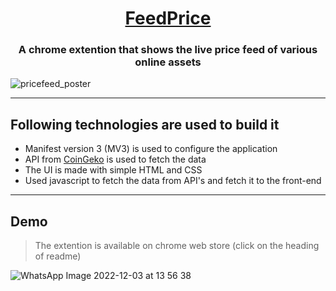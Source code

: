 <h1 align="center"> <a href="https://chrome.google.com/webstore/detail/pricefeed/aohcnddhbappclckfieileicclbpadnk" target="_blank">FeedPrice</a> </h1>

<h3 align="center"> A chrome extention that shows the live price feed of various online assets </h3>

![pricefeed_poster](https://user-images.githubusercontent.com/79448312/209276540-2c51b699-fb9c-4d4d-a396-8ab888e9d0af.png)


---

## Following technologies are used to build  it

* Manifest version 3 (MV3) is used to configure the application
* API from [CoinGeko](https://www.coingecko.com/)  is used to fetch the data
* The UI is made with simple HTML and CSS
* Used javascript to fetch the data from API's and fetch it to the front-end

---

## Demo

> The extention is available on chrome web store (click on the heading of readme)

![WhatsApp Image 2022-12-03 at 13 56 38](https://user-images.githubusercontent.com/79448312/205432438-b8ed0cb1-0edf-4e67-87c2-4691e784607a.jpg)




